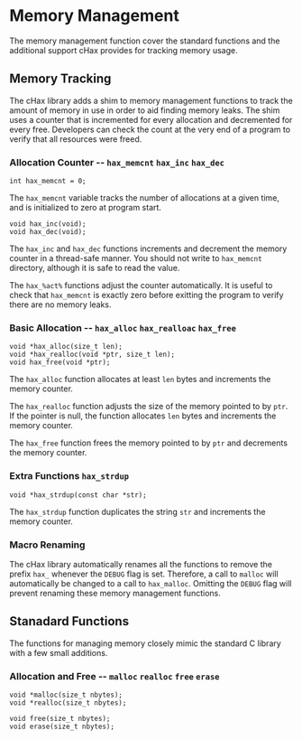 Memory Management
=================

The memory management function cover the standard functions and the additional
support cHax provides for tracking memory usage.


## Memory Tracking

The cHax library adds a shim to memory management functions to track the
amount of memory in use in order to aid finding memory leaks. The shim uses a
counter that is incremented for every allocation and decremented for every
free. Developers can check the count at the very end of a program to verify
that all resources were freed.

### Allocation Counter -- `hax_memcnt` `hax_inc` `hax_dec`

    int hax_memcnt = 0;

The `hax_memcnt` variable tracks the number of allocations at a given time,
and is initialized to zero at program start.

    void hax_inc(void);
    void hax_dec(void);

The `hax_inc` and `hax_dec` functions increments and decrement the memory
counter in a thread-safe manner. You should not write to `hax_memcnt`
directory, although it is safe to read the value.

The `hax_%act%` functions adjust the counter automatically. It is useful to
check that `hax_memcnt` is exactly zero before exitting the program to verify
there are no memory leaks.

### Basic Allocation -- `hax_alloc` `hax_realloac` `hax_free`

    void *hax_alloc(size_t len);
    void *hax_realloc(void *ptr, size_t len);
    void hax_free(void *ptr);

The `hax_alloc` function allocates at least `len` bytes and increments the
memory counter.

The `hax_realloc` function adjusts the size of the memory pointed to by `ptr`.
If the pointer is null, the function allocates `len` bytes and increments the
memory counter.

The `hax_free` function frees the memory pointed to by `ptr` and decrements
the memory counter.

### Extra Functions `hax_strdup`

    void *hax_strdup(const char *str);

The `hax_strdup` function duplicates the string `str` and increments the
memory counter.

### Macro Renaming

The cHax library automatically renames all the functions to remove the prefix
`hax_` whenever the `DEBUG` flag is set. Therefore, a call to `malloc` will
automatically be changed to a call to `hax_malloc`. Omitting the `DEBUG` flag
will prevent renaming these memory management functions.


## Stanadard Functions

The functions for managing memory closely mimic the standard C library with a
few small additions.

### Allocation and Free -- `malloc` `realloc` `free` `erase`

    void *malloc(size_t nbytes);
    void *realloc(size_t nbytes);

    void free(size_t nbytes);
    void erase(size_t nbytes);
